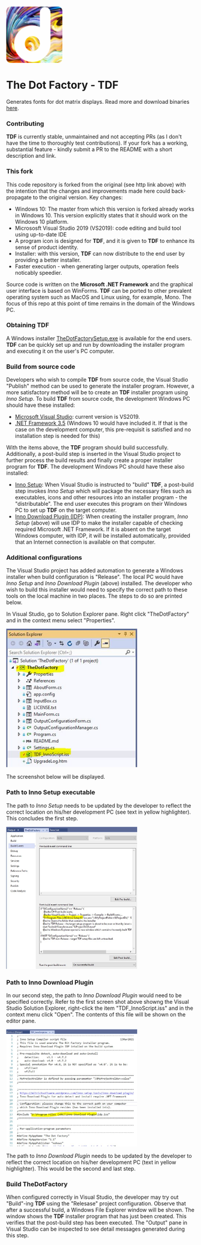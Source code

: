 <p align="left">
  <img src="https://github.com/Coarist/the-dot-factory/blob/master/TheDotFactory/Logo1Small.png?raw=true" width="150" title="Visual Studio project properties">
</p>

# The Dot Factory - TDF 
Generates fonts for dot matrix displays. Read more and download binaries [here](http://www.eran.io/the-dot-factory-an-lcd-font-and-image-generator/).

### Contributing
**TDF** is currently stable, unmaintained and not accepting PRs (as I don't have the time to thoroughly test contributions). 
If your fork has a working, substantial feature - kindly submit a PR to the README with a short description and link.

### This fork 
This code repository is forked from the original (see http link above) with the intention that the changes and improvements made here could back-propagate to the original version. Key changes:
- Windows 10: The master from which this version is forked already works in Windows 10. This version explicitly states that it should work on the Windows 10 platform. 
- Micrososft Visual Studio 2019 (VS2019): code editing and build tool using up-to-date IDE
- A program icon is designed for **TDF**, and it is given to **TDF** to enhance its sense of product identity.
- Installer: with this version, **TDF** can now distribute to the end user by providing a better installer. 
- Faster execution - when generating larger outputs, operation feels noticably speedier.

Source code is written on the **Microsoft .NET Framework** and the graphical user interface is based on WinForms. **TDF** can be ported to other prevalent operating system such as MacOS and Linux using, for example, Mono. The focus of this repo at this point of time remains in the domain of the Windows PC. 

### Obtaining TDF 
A Windows installer [TheDotFactorySetup.exe](https://github.com/Coarist/the-dot-factory/blob/master/TheDotFactory/Output) is available for the end users. **TDF** can be quickly set up and run by downloading the installer program and executing it on the user's PC computer. 

### Build from source code 
Developers who wish to compile **TDF** from source code, the Visual Studio "Publish" method can be used to generate the installer program. However, a more satisfactory method will be to create an **TDF** installer program using *Inno Setup*. To build **TDF** from source code, the development Windows PC should have these installed:
- [Microsoft Visual Studio](https://visualstudio.microsoft.com/thank-you-downloading-visual-studio/?sku=Community&rel=16): current version is VS2019. 
- [.NET Framework 3.5](https://docs.microsoft.com/en-us/dotnet/framework/install/dotnet-35-windows-10) (Windows 10 would have included it. If that is the case on the development computer, this pre-requisit is satisfied and no installation step is needed for this) 

With the items above, the **TDF** program should build successfully. Additionally, a post-build step is inserted in the Visual Studio project to further process the build results and finally create a proper installer program for **TDF**. The development Windows PC should have these also installed:

- [Inno Setup](https://jrsoftware.org/isinfo.php): When Visual Studio is instructed to "build" **TDF**, a post-build step invokes *Inno Setup* which will package the necessary files such as executables, icons and other resources into an installer program - the "distributable". The end user executes this program on their Windows PC to set up **TDF** on the target computer. 
- [Inno Download Plugin (IDP)](https://mitrichsoftware.wordpress.com/inno-setup-tools/inno-download-plugin/): When creating the installer program, *Inno Setup* (above) will use IDP to make the installer capable of checking required Microsoft .NET Framework. If it is absent on the target Windows computer, with IDP, it will be installed automatically, provided that an Internet connection is available on that computer. 

### Additional configurations
The Visual Studio project has added automation to generate a Windows installer when build configuration is "Release". The local PC would have *Inno Setup* and *Inno Download Plugin* (above) installed. The developer who wish to build this installer would need to specify the correct path to these tools on the local machine in two places. The steps to do so are printed below. 

In Visual Studio, go to Solution Explorer pane. Right click "TheDotFactory" and in the context menu select "Properties". 

<p align="left">
  <img src="https://github.com/Coarist/the-dot-factory/blob/master/SlnExplr.JPG?raw=true" width="350" title="Visual Studio project properties">
</p>

The screenshot below will be displayed. 

### Path to Inno Setup executable 
The path to *Inno Setup* needs to be updated by the developer to reflect the correct location on his/her development PC (see text in yellow highlighter). This concludes the first step. 

<p align="left">
  <img src="https://github.com/Coarist/the-dot-factory/blob/master/Properties.JPG?raw=true" width="350" title="Visual Studio project properties">
</p>

### Path to Inno Download Plugin 
In our second step, the path to *Inno Download Plugin* would need to be specifled correctly. Refer to the first screen shot above showng the Visual Studio Solution Explorer, right-click the item "TDF_InnoScript.iss" and in the context menu click "Open". The contents of this file will be shown on the editor pane. 

<p align="left">
  <img src="https://github.com/Coarist/the-dot-factory/blob/master/iss.JPG?raw=true" width="350" title="Visual Studio project properties">
</p>

The path to *Inno Download Plugin* needs to be updated by the developer to reflect the correct location on his/her development PC (text in yellow highlighter). This would be the second and last step. 

### Build TheDotFactory 
When configured correctly in Visual Studio, the developer may try out "Build"-ing **TDF** using the "Relesase" project configuration. Observe that after a successful build, a Windows File Explorer window will be shown. The window shows the **TDF** installer program that has just been created. This verifies that the post-build step has been executed. The "Output" pane in Visual Studio can be inspected to see detail messages generated during this step. 
